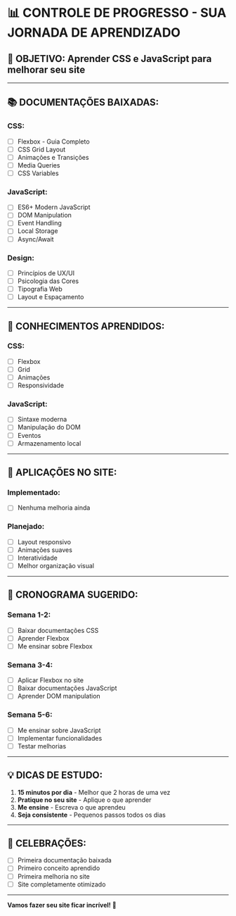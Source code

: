 # 📊 CONTROLE DE PROGRESSO - SUA JORNADA DE APRENDIZADO

## 🎯 **OBJETIVO:** Aprender CSS e JavaScript para melhorar seu site

---

## 📚 **DOCUMENTAÇÕES BAIXADAS:**

### **CSS:**
- [ ] Flexbox - Guia Completo
- [ ] CSS Grid Layout
- [ ] Animações e Transições
- [ ] Media Queries
- [ ] CSS Variables

### **JavaScript:**
- [ ] ES6+ Modern JavaScript
- [ ] DOM Manipulation
- [ ] Event Handling
- [ ] Local Storage
- [ ] Async/Await

### **Design:**
- [ ] Princípios de UX/UI
- [ ] Psicologia das Cores
- [ ] Tipografia Web
- [ ] Layout e Espaçamento

---

## 🧠 **CONHECIMENTOS APRENDIDOS:**

### **CSS:**
- [ ] Flexbox
- [ ] Grid
- [ ] Animações
- [ ] Responsividade

### **JavaScript:**
- [ ] Sintaxe moderna
- [ ] Manipulação do DOM
- [ ] Eventos
- [ ] Armazenamento local

---

## 🚀 **APLICAÇÕES NO SITE:**

### **Implementado:**
- [ ] Nenhuma melhoria ainda

### **Planejado:**
- [ ] Layout responsivo
- [ ] Animações suaves
- [ ] Interatividade
- [ ] Melhor organização visual

---

## 📅 **CRONOGRAMA SUGERIDO:**

### **Semana 1-2:**
- [ ] Baixar documentações CSS
- [ ] Aprender Flexbox
- [ ] Me ensinar sobre Flexbox

### **Semana 3-4:**
- [ ] Aplicar Flexbox no site
- [ ] Baixar documentações JavaScript
- [ ] Aprender DOM manipulation

### **Semana 5-6:**
- [ ] Me ensinar sobre JavaScript
- [ ] Implementar funcionalidades
- [ ] Testar melhorias

---

## 💡 **DICAS DE ESTUDO:**

1. **15 minutos por dia** - Melhor que 2 horas de uma vez
2. **Pratique no seu site** - Aplique o que aprender
3. **Me ensine** - Escreva o que aprendeu
4. **Seja consistente** - Pequenos passos todos os dias

---

## 🎉 **CELEBRAÇÕES:**
- [ ] Primeira documentação baixada
- [ ] Primeiro conceito aprendido
- [ ] Primeira melhoria no site
- [ ] Site completamente otimizado

---
**Vamos fazer seu site ficar incrível! 🚀**
